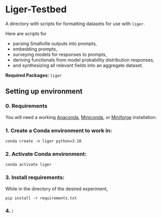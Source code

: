 # Liger-Testbed

A directory with scripts for formatting datasets for use with `liger`.

Here are scripts for
- parsing Smallville outputs into prompts,
- embedding prompts,
- surveying models for responses to prompts,
- deriving functionals from model probability distribution responses,
- and synthesizing all relevant fields into an aggregate dataset.

**Required Packages:** `liger`

## Setting up environment

### 0. Requirements

You will need a working
[Anaconda](https://www.anaconda.com/download),
[Miniconda](https://docs.anaconda.com/miniconda/),
or [Miniforge](https://github.com/conda-forge/miniforge)
installation.

### 1. Create a Conda environment to work in:

```
conda create -n liger python=3.10
```

### 2. Activate Conda environment:

```
conda activate liger
```

### 3. Install requirements:

While in the directory of the desired experiment,

```
pip install -r requirements.txt
```

### 4. :


